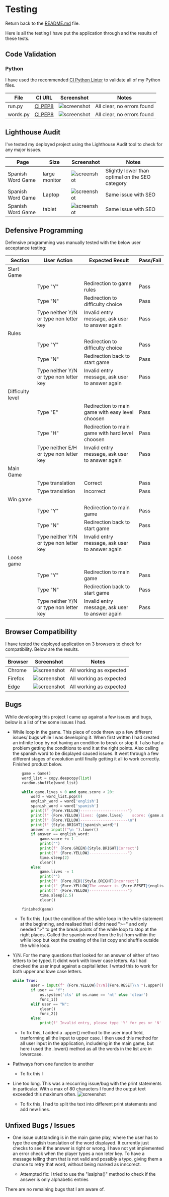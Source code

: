 # Testing

Return back to the [README.md](README.md) file.

Here is all the testing I have put the application through and the results of these tests.

## Code Validation

### Python

I have used the recommended [CI Python Linter](https://pep8ci.herokuapp.com) to validate all of my Python files.

| File | CI URL | Screenshot | Notes |
| --- | --- | --- | --- |
| run.py | [CI PEP8](https://pep8ci.herokuapp.com/https://raw.githubusercontent.com/dylankane/spanish-word-game/main/run.py) | ![screenshot](documentation/validation-run.py.png) | All clear, no errors found |
| words.py | [CI PEP8](https://pep8ci.herokuapp.com/https://raw.githubusercontent.com/dylankane/spanish-word-game/main/words.py) | ![screenshot](documentation/validation-words.py.png) | All clear, no errors found |

## Lighthouse Audit

I've tested my deployed project using the Lighthouse Audit tool to check for any major issues.

| Page | Size | Screenshot | Notes |
| --- | --- | --- | --- |
| Spanish Word Game | large monitor | ![screenshot](documentation/lighthouse-monitor.png) | Slightly lower than optimal on the SEO category |
| Spanish Word Game | Laptop | ![screenshot](documentation/lighthouse-laptop.png) | Same issue with SEO |
| Spanish Word Game | tablet | ![screenshot](documentation/lighthouse-tablet.png) | Same issue with SEO |

## Defensive Programming

Defensive programming was manually tested with the below user acceptance testing:

| Section | User Action | Expected Result | Pass/Fail |
| --- | --- | --- | --- |
| Start Game | | | |
| | Type "Y" | Redirection to game rules | Pass |
| | Type "N" | Redirection to difficulty choice | Pass |
| | Type neither Y/N or type non letter key | Invalid entry message, ask user to answer again | Pass |
| Rules | | | |
| | Type "Y" | Redirection to difficulty choice | Pass |
| | Type "N" | Redirection back to start game | Pass |
| | Type neither Y/N or type non letter key | Invalid entry message, ask user to answer again | Pass |
| Difficulty level | | | |
| | Type "E" | Redirection to main game with easy level choosen | Pass |
| | Type "H" | Redirection to main game with hard level choosen | Pass |
| | Type neither E/H or type non letter key | Invalid entry message, ask user to answer again | Pass |
| Main Game | | | |
| | Type translation | Correct | Pass |
| | Type translation | Incorrect  | Pass |
| Win game | | | |
| | Type "Y" | Redirection to main game | Pass |
| | Type "N" | Redirection back to start game | Pass |
| | Type neither Y/N or type non letter key | Invalid entry message, ask user to answer again | Pass |
| Loose game | | | |
| | Type "Y" | Redirection to main game | Pass |
| | Type "N" | Redirection back to start game | Pass |
| | Type neither Y/N or type non letter key | Invalid entry message, ask user to answer again | Pass |

## Browser Compatibility

I have tested the deployed application on 3 browsers to check for compatibility. Below are the results.

| Browser | Screenshot | Notes |
| --- | --- | --- |
| Chrome | ![screenshot](documentation/chrome-screenshot.png) | All working as expected |
| Firefox | ![screenshot](documentation/firefox-screenshot.png) | All working as expected |
| Edge | ![screenshot](documentation/edge-screenshot.png) | All working as expected |

## Bugs

While developing this project I came up against a few issues and bugs, below is a list of the some issues I had.

- While loop in the game. This piece of code threw up a few different issues/ bugs while I was developing it. When first written I had created an infinite loop by not having an condition to break or stop it. I also had a problem getting the conditions to end it at the right points. Also calling the spanish word to be displayed caused issues. It went through a few different stages of eveolution until finally getting it all to work correctly. Finished product below.

    ```python
        game = Game()
        word_list = copy.deepcopy(list)
        random.shuffle(word_list)

        while game.lives > 0 and game.score < 20:
            word = word_list.pop(0)
            english_word = word['english']
            spanish_word = word['spanish']
            print(f" {Fore.YELLOW}---------------------")
            print(f" {Fore.YELLOW}lives: {game.lives}    score: {game.score}")
            print(f" {Fore.YELLOW}---------------------\n")
            print(f" {Style.BRIGHT}{spanish_word}")
            answer = input(f"\n ").lower()
            if answer == english_word:
                game.score += 1
                print("")
                print(f" {Fore.GREEN}{Style.BRIGHT}Correct")
                print(f" {Fore.YELLOW}-----------------")
                time.sleep(2)
                clear()
            else:
                game.lives -= 1
                print("")
                print(f" {Fore.RED}{Style.BRIGHT}Incorrect")
                print(f" {Fore.YELLOW}The answer is {Fore.RESET}{english_word}")
                print(f" {Fore.YELLOW}-----------------")
                time.sleep(2.5)
                clear()

        finished(game)
    ```

    - To fix this, I put the condition of the while loop in the while statement at the beginning, and realised that I didnt need ">=" and only needed ">" to get the break points of the while loop to stop at the right places. Called the spanish word from the list from within the while loop but kept the creating of the list copy and shuffle outside the while loop.



- Y/N. For the many questions that looked for an answer of either of two letters to be typed. It didnt work with lower case letters. As I had checked the user input against a capital letter. I wnted this to work for both upper and lowe case letters.

    ```python
    while True:
            user = input(f" {Fore.YELLOW}[Y/N]{Fore.RESET}\n ").upper()
            if user == "Y":
                os.system('cls' if os.name == 'nt' else 'clear')
                func_1()
            elif user == "N":
                clear()
                func_2()
            else:
                print(f" Invalid entry, please type 'Y' for yes or 'N' for no")


    ```

    - To fix this, I added a .upper() method to the user input field, tranforming all the input to upper case. I then used this method for all user input in the application, includeing in the main game, but here i used the .lower() method as all the words in the list are in lowercase.

- Pathways from one function to another

    - To fix this I

- Line too long. This was a reccurring issue/bug with the print statements in particular. With a max of 80 characters I found the output text exceeded this maximum often.
    ![screenshot](documentation/line-too-long.png)

    - To fix this, I had to split the text into different print statements and add new lines.


## Unfixed Bugs / Issues

- One issue outstanding is in the main game play, where the user has to type the english translation of the word displayed. It currently just checks to see if the answer is right or wrong. I have not yet implemented an error check when the player types a non leter key. To have a message telling them that is not valid and possibly a typo, giving them a chance to retry that word, without being marked as inncorect.

    - Attempted fix: I tried to use the "isalpha()" method to check if the answer is only alphabetic entries 


There are no remaining bugs that I am aware of.
